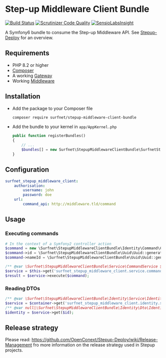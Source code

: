 # Step-up Middleware Client Bundle
[![Build Status](https://travis-ci.org/OpenConext/Stepup-Middleware-clientbundle.svg)](https://travis-ci.org/OpenConext/Stepup-Middleware-clientbundle) [![Scrutinizer Code Quality](https://scrutinizer-ci.com/g/OpenConext/Stepup-Middleware-clientbundle/badges/quality-score.png?b=develop)](https://scrutinizer-ci.com/g/OpenConext/Stepup-Middleware-clientbundle/?branch=develop) [![SensioLabsInsight](https://insight.sensiolabs.com/projects/3fef2be8-1351-4fbb-b6e8-00296c1d8d36/mini.png)](https://insight.sensiolabs.com/projects/3fef2be8-1351-4fbb-b6e8-00296c1d8d36)

A Symfony6 bundle to consume the Step-up Middleware API. See [Stepup-Deploy](https://github.com/OpenConext/Stepup-Deploy) for an overview. 

## Requirements

 * PHP 8.2 or higher
 * [Composer](https://getcomposer.org/)
 * A working [Gateway](https://github.com/OpenConext/Stepup-Gateway)
 * Working [Middleware](https://github.com/OpenConext/Stepup-Middleware)

## Installation

 * Add the package to your Composer file
    ```sh
    composer require surfnet/stepup-middleware-client-bundle
    ```

 * Add the bundle to your kernel in `app/AppKernel.php`
    ```php
    public function registerBundles()
    {
        // ...
        $bundles[] = new Surfnet\StepupMiddlewareClientBundle\SurfnetStepupMiddlewareClientBundle;
    }
    ```

## Configuration

```yaml
surfnet_stepup_middleware_client:
    authorisation:
        username: john
        password: doe
    url:
        command_api: http://middleware.tld/command
```

## Usage

### Executing commands

```php
# In the context of a Symfony2 controller action
$command = new \Surfnet\StepupMiddlewareClientBundle\Identity\Command\CreateIdentityCommand();
$command->id = \Surfnet\StepupMiddlewareClientBundle\Uuid\Uuid::generate();
$command->nameId = \Surfnet\StepupMiddlewareClientBundle\Uuid\Uuid::generate();

/** @var \Surfnet\StepupMiddlewareClientBundle\Service\CommandService $service */
$service = $this->get('surfnet_stepup_middleware_client.service.command');
$result = $service->execute($command);
```

### Reading DTOs

```php
/** @var \Surfnet\StepupMiddlewareClientBundle\Identity\Service\IdentityService $service */
$service = $container->get('surfnet_stepup_middleware_client.identity.service.identity');
/** @var null|\Surfnet\StepupMiddlewareClientBundle\Identity\Dto\Identity */
$identity = $service->get($id);
```

## Release strategy
Please read: https://github.com/OpenConext/Stepup-Deploy/wiki/Release-Management fro more information on the release strategy used in Stepup projects.
